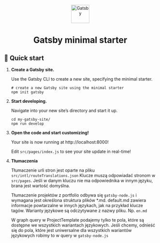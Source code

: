 <p align="center">
  <a href="https://www.gatsbyjs.com/?utm_source=starter&utm_medium=readme&utm_campaign=minimal-starter">
    <img alt="Gatsby" src="https://www.gatsbyjs.com/Gatsby-Monogram.svg" width="60" />
  </a>
</p>
<h1 align="center">
  Gatsby minimal starter
</h1>

## 🚀 Quick start

1.  **Create a Gatsby site.**

    Use the Gatsby CLI to create a new site, specifying the minimal starter.

    ```shell
    # create a new Gatsby site using the minimal starter
    npm init gatsby
    ```

2.  **Start developing.**

    Navigate into your new site’s directory and start it up.

    ```shell
    cd my-gatsby-site/
    npm run develop
    ```

3.  **Open the code and start customizing!**

    Your site is now running at http://localhost:8000!

    Edit `src/pages/index.js` to see your site update in real-time!

4.  **Tłumaczenia**

    Tłumaczenie urli stron jest oparte na pliku  ```src/intl/routeTranslations.json```
    Klucze muszą odpowiadać stronom w ```src/pages```. Jeśli w danym kluczu nie ma odpowiednika
    w innym języku, brana jest wartość domyślna.
    
    Tłumaczenie projektów z portfolio odbywa się ```gatsby-node.js``` i wymagana jest określona
    struktura plików *.md. default.md zawiera informacje powtarzalne w innych językach, jak 
    na przykład klucze tagów. Warianty językowe są odczytywane z nazwy pliku. Np. ```en.md```
    
    W graph query w ProjectTemplate podajemy tylko te pola, które są dostępne we wszystkich
    wariantach językowych. Jeśli chcemy, odnieść się do pola, które jest uniwersalne dla wszystkich
    wariantów językowych robimy to w query w ```gatsby-node.js```
    